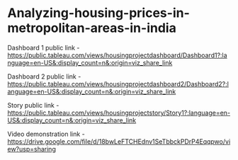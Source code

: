 # Analyzing-housing-prices-in-metropolitan-areas-in-india

Dashboard 1 public link -https://public.tableau.com/views/housingprojectdashboard/Dashboard1?:language=en-US&:display_count=n&:origin=viz_share_link

Dashboard 2 public link - https://public.tableau.com/views/housingprojectdashboard2/Dashboard2?:language=en-US&:display_count=n&:origin=viz_share_link

Story public link - https://public.tableau.com/views/housingprojectstory/Story1?:language=en-US&:display_count=n&:origin=viz_share_link

Video demonstration link - https://drive.google.com/file/d/18bwLeFTCHEdnv1SeTbbckPDrP4Eqqpwo/view?usp=sharing
